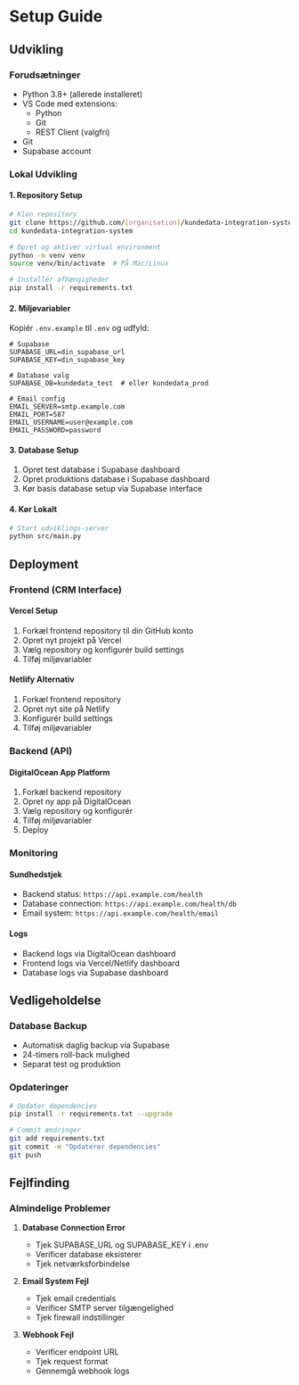 # Setup Guide

## Udvikling

### Forudsætninger
- Python 3.8+ (allerede installeret)
- VS Code med extensions:
  - Python
  - Git
  - REST Client (valgfri)
- Git
- Supabase account

### Lokal Udvikling

#### 1. Repository Setup
```bash
# Klon repository
git clone https://github.com/[organisation]/kundedata-integration-system.git
cd kundedata-integration-system

# Opret og aktiver virtual environment
python -m venv venv
source venv/bin/activate  # På Mac/Linux

# Installér afhængigheder
pip install -r requirements.txt
```

#### 2. Miljøvariabler
Kopiér `.env.example` til `.env` og udfyld:
```env
# Supabase
SUPABASE_URL=din_supabase_url
SUPABASE_KEY=din_supabase_key

# Database valg
SUPABASE_DB=kundedata_test  # eller kundedata_prod

# Email config
EMAIL_SERVER=smtp.example.com
EMAIL_PORT=587
EMAIL_USERNAME=user@example.com
EMAIL_PASSWORD=password
```

#### 3. Database Setup
1. Opret test database i Supabase dashboard
2. Opret produktions database i Supabase dashboard
3. Kør basis database setup via Supabase interface

#### 4. Kør Lokalt
```bash
# Start udviklings-server
python src/main.py
```

## Deployment

### Frontend (CRM Interface)

#### Vercel Setup
1. Forkæl frontend repository til din GitHub konto
2. Opret nyt projekt på Vercel
3. Vælg repository og konfigurér build settings
4. Tilføj miljøvariabler

#### Netlify Alternativ
1. Forkæl frontend repository
2. Opret nyt site på Netlify
3. Konfigurér build settings
4. Tilføj miljøvariabler

### Backend (API)

#### DigitalOcean App Platform
1. Forkæl backend repository
2. Opret ny app på DigitalOcean
3. Vælg repository og konfigurér
4. Tilføj miljøvariabler
5. Deploy

### Monitoring

#### Sundhedstjek
- Backend status: `https://api.example.com/health`
- Database connection: `https://api.example.com/health/db`
- Email system: `https://api.example.com/health/email`

#### Logs
- Backend logs via DigitalOcean dashboard
- Frontend logs via Vercel/Netlify dashboard
- Database logs via Supabase dashboard

## Vedligeholdelse

### Database Backup
- Automatisk daglig backup via Supabase
- 24-timers roll-back mulighed
- Separat test og produktion

### Opdateringer
```bash
# Opdater dependencies
pip install -r requirements.txt --upgrade

# Commit ændringer
git add requirements.txt
git commit -m "Opdaterer dependencies"
git push
```

## Fejlfinding

### Almindelige Problemer

1. **Database Connection Error**
   - Tjek SUPABASE_URL og SUPABASE_KEY i .env
   - Verificer database eksisterer
   - Tjek netværksforbindelse

2. **Email System Fejl**
   - Tjek email credentials
   - Verificer SMTP server tilgængelighed
   - Tjek firewall indstillinger

3. **Webhook Fejl**
   - Verificer endpoint URL
   - Tjek request format
   - Gennemgå webhook logs
